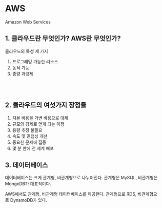 # AWS
<p>

Amazon Web Services
</p>

## 1. 클라우드란 무엇인가? AWS란 무엇인가?
<p>클라우드의 특성 세 가지</p>
<p>

1. 프로그래밍 가능한 리소스
2. 동적 기능
3. 종량 과금제
</p>

<br><br>

## 2. 클라우드의 여섯가지 장점들
<p>

1. 자본 비용을 가변 비용으로 대체
2. 규모의 경제로 얻게 되는 이점
3. 용량 추정 불필요
4. 속도 및 민첩성 개선
5. 중요한 문제에 집중
6. 몇 분 만에 전 세계 배포
</p>

## 3. 데이터베이스
<p>데이터베이스는 크게 관계형, 비관계형으로 나누어진다. 관계형은 MySQL, 비관계형은 MongoDB가 대표적이다.</p>
<p>AWS에서도 관계형, 비관계형 데이터베이스를 제공한다. 관계형으로 RDS, 비관계형으로 DynamoDB가 있다.</p>